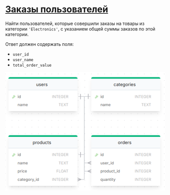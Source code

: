 # [Заказы пользователей](https://solvit.space/coding/2929)

Найти пользователей, которые совершили заказы на товары из категории `'Electronics'`, с указанием общей суммы заказов по этой категории.

Ответ должен содержать поля:
* `user_id`
* `user_name`
* `total_order_value`


![db](./res/db_schema.png)
